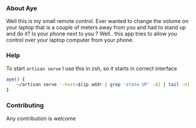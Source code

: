 

### About Aye

Well this is my small remote control. Ever wanted to change the volume on your laptop that is a couple of meters away from you and had to stand up and do it? Is your phone next to you ? Well.. this app tries to allow you control over your laptop computer from your phone.

### Help

To start `artisan serve` I use this in zsh, so it starts in correct interface

```zsh
aye() {
    ~/artisan serve --host=$(ip addr | grep 'state UP' -A2 | tail -n1 | awk '{print $2}' | cut -f1 -d'/')
}
```

### Contributing

Any contribution is welcome

